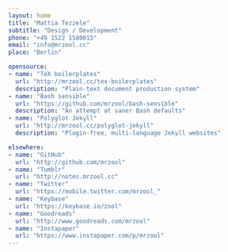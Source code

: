 ```yaml
---
layout: home
title: "Mattia Tezzele"
subtitle: "Design / Development"
phone: "+49 1522 1580015" 
email: "info@mrzool.cc"
place: "Berlin"

opensource:
- name: "TeX boilerplates"
  url: "http://mrzool.cc/tex-boilerplates"
  description: "Plain-text document production system"
- name: "Bash sensible"
  url: "https://github.com/mrzool/bash-sensible"
  description: "An attempt at saner Bash defaults"
- name: "Polyglot Jekyll"
  url: "http://mrzool.cc/polyglot-jekyll"
  description: "Plugin-free, multi-language Jekyll websites"

elsewhere:
- name: "GitHub"
  url: "http://github.com/mrzool"
- name: "Tumblr"
  url: "http://notes.mrzool.cc"
- name: "Twitter"
  url: "https://mobile.twitter.com/mrzool_"
- name: "Keybase"
  url: "https://keybase.io/zool"
- name: "Goodreads"
  url: "http://www.goodreads.com/mrzool" 
- name: "Instapaper"
  url: "https://www.instapaper.com/p/mrzool"
---
```

